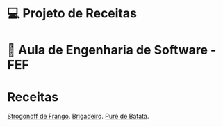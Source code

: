 # 💻 Projeto de Receitas
# 📖 Aula de Engenharia de Software - FEF

# Receitas
[Strogonoff de Frango](/Receitas/Receita%20Strogonoff.md "Strogonoff").
[Brigadeiro](/Receitas/Receita%20Brigadeiro.md "Brigadeiro").
[Purê de Batata](/Receitas/Receita_Purê_de_Batata.md "Purê de Batata").
